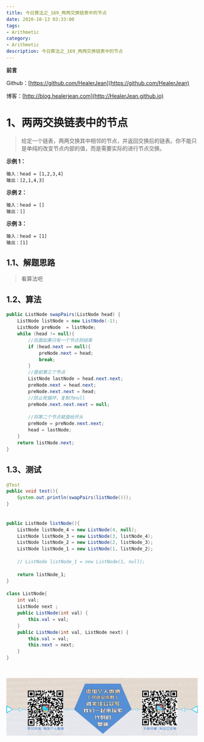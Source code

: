 ```yaml
---
title: 今日算法之_169_两两交换链表中的节点
date: 2020-10-13 03:33:00
tags: 
- Arithmetic
category: 
- Arithmetic
description: 今日算法之_169_两两交换链表中的节点
---
```


**前言**     

 Github：[https://github.com/HealerJean](https://github.com/HealerJean)         

 博客：[http://blog.healerjean.com](http://HealerJean.github.io)          



# 1、两两交换链表中的节点
> 给定一个链表，两两交换其中相邻的节点，并返回交换后的链表。你不能只是单纯的改变节点内部的值，而是需要实际的进行节点交换。
>

**示例 1：**

```
输入：head = [1,2,3,4]
输出：[2,1,4,3]
```

**示例 2：**

```
输入：head = []
输出：[]
```

**示例 3：**

```
输入：head = [1]
输出：[1]
```

## 1.1、解题思路 

>  看算法吧



## 1.2、算法

```java
public ListNode swapPairs(ListNode head) {
    ListNode listNode = new ListNode(-1);
    ListNode preNode  = listNode;
    while (head != null){
        //后面如果只有一个节点则结束
        if (head.next == null){
            preNode.next = head;
            break;
        }
        //提前第三个节点
        ListNode lastNode = head.next.next;
        preNode.next = head.next;
        preNode.next.next = head;
        //防止死循环，复制为null
        preNode.next.next.next = null;

        //将第二个节点赋值给开头
        preNode = preNode.next.next;
        head = lastNode;
    }
    return listNode.next;
}
```




## 1.3、测试 

```java
@Test
public void test(){
    System.out.println(swapPairs(listNode()));
}


public ListNode listNode(){
    ListNode listNode_4 = new ListNode(4, null);
    ListNode listNode_3 = new ListNode(3, listNode_4);
    ListNode listNode_2 = new ListNode(2, listNode_3);
    ListNode listNode_1 = new ListNode(1, listNode_2);

    // ListNode listNode_1 = new ListNode(1, null);

    return listNode_1;
}

class ListNode{
    int val;
    ListNode next ;
    public ListNode(int val) {
        this.val = val;
    }
    public ListNode(int val, ListNode next) {
        this.val = val;
        this.next = next;
    }
}
```



​          

![ContactAuthor](https://raw.githubusercontent.com/HealerJean/HealerJean.github.io/master/assets/img/artical_bottom.jpg)



<link rel="stylesheet" href="https://unpkg.com/gitalk/dist/gitalk.css">

<script src="https://unpkg.com/gitalk@latest/dist/gitalk.min.js"></script> 
<div id="gitalk-container"></div>    
 <script type="text/javascript">
    var gitalk = new Gitalk({
		clientID: `1d164cd85549874d0e3a`,
		clientSecret: `527c3d223d1e6608953e835b547061037d140355`,
		repo: `HealerJean.github.io`,
		owner: 'HealerJean',
		admin: ['HealerJean'],
		id: 'auSAO5rjK8v6Ps7o',
    });
    gitalk.render('gitalk-container');
</script> 



